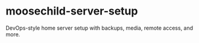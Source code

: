 # moosechild-server-setup
DevOps-style home server setup with backups, media, remote access, and more.
